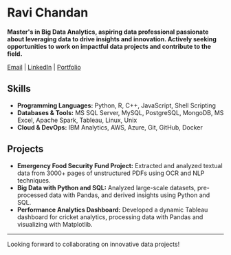 
<!---
ravichandanrc/ravichandanrc is a ✨ special ✨ repository because its `README.md` (this file) appears on your GitHub profile.
You can click the Preview link to take a look at your changes.
--->
# Ravi Chandan

**Master's in Big Data Analytics, aspiring data professional passionate about leveraging data to drive insights and innovation. Actively seeking opportunities to work on impactful data projects and contribute to the field.**

[Email](mailto:ravichandanrc@gmail.com) | [LinkedIn](https://www.linkedin.com/in/ravichandan) | [Portfolio](https://ravichandanrc.github.io/)

## Skills

- **Programming Languages:** Python, R, C++, JavaScript, Shell Scripting
- **Databases & Tools:** MS SQL Server, MySQL, PostgreSQL, MongoDB, MS Excel, Apache Spark, Tableau, Linux, Unix
- **Cloud & DevOps:** IBM Analytics, AWS, Azure, Git, GitHub, Docker

## Projects

- **Emergency Food Security Fund Project:** Extracted and analyzed textual data from 3000+ pages of unstructured PDFs using OCR and NLP techniques.
- **Big Data with Python and SQL:** Analyzed large-scale datasets, pre-processed data with Pandas, and derived insights using Python and SQL.
- **Performance Analytics Dashboard:** Developed a dynamic Tableau dashboard for cricket analytics, processing data with Pandas and visualizing with Matplotlib.

---

Looking forward to collaborating on innovative data projects!
